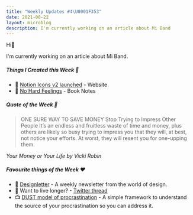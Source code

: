 ```yaml
---
title: "Weekly Updates #4\U0001F353"
date: 2021-08-22
layout: microblog
description: I'm currently working on an article about Mi Band
---
```

Hi👋

I'm currently working on an article about Mi Band.

##### Things I Created this Week 🎉
- 🎊 [Notion Icons v2 launched](/microblog/notion-icons-v2-launched) - Website
- 📘 [No Hard Feelings](/book-notes/no-hard-feelings) - Book Notes

##### Quote of the Week 💬
>ONE SURE WAY TO SAVE MONEY Stop Trying to Impress Other People It’s an endless and fruitless waste of time and money, plus others are likely so busy trying to impress you that they will, at best, not notice your efforts. At worst, they will resent you for one-upping them.

*Your Money or Your Life by Vicki Robin*

##### Favourite things of the Week ♥️
- 📰 [Designletter](https://designletter.co/) - A weekly newsletter from the world of design.
- 📃 Want to live longer? - [Twitter thread](https://twitter.com/AliAbdaal/status/1428356096427577350?s=19)
- 📺 [DUST model of procrastination](https://youtu.be/_1EjcCfokDg) - A simple framework to understand the source of your procrastination so you can address it.